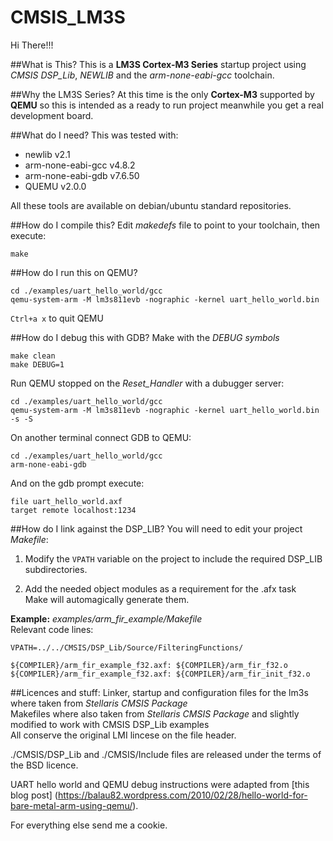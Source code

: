 # CMSIS_LM3S
Hi There!!!

##What is This?
This is a **LM3S Cortex-M3 Series** startup project using *CMSIS DSP_Lib*,
*NEWLIB* and the *arm-none-eabi-gcc* toolchain.

##Why the LM3S Series?
At this time is the only **Cortex-M3** supported by **QEMU** so this is
intended as a ready to run project meanwhile you get a real development board.

##What do I need?
This was tested with:
* newlib v2.1
* arm-none-eabi-gcc v4.8.2
* arm-none-eabi-gdb v7.6.50
* QUEMU v2.0.0

All these tools are available on debian/ubuntu standard repositories.

##How do I compile this?
Edit *makedefs* file to point to your toolchain, then execute:
```
make
```

##How do I run this on QEMU?
```
cd ./examples/uart_hello_world/gcc
qemu-system-arm -M lm3s811evb -nographic -kernel uart_hello_world.bin
```
`Ctrl+a x` to quit QEMU

##How do I debug this with GDB?
Make with the *DEBUG symbols*
```
make clean
make DEBUG=1
```
Run QEMU stopped on the *Reset_Handler* with a dubugger server:
```
cd ./examples/uart_hello_world/gcc
qemu-system-arm -M lm3s811evb -nographic -kernel uart_hello_world.bin -s -S
```
On another terminal connect GDB to QEMU:
```
cd ./examples/uart_hello_world/gcc
arm-none-eabi-gdb
```
And on the gdb prompt execute:
```
file uart_hello_world.axf
target remote localhost:1234
```

##How do I link against the DSP_LIB?
You will need to edit your project *Makefile*:

1. Modify the `VPATH` variable on the project to include the required DSP_LIB subdirectories.

2. Add the needed object modules as a requirement for the <proyect>.afx task  
Make will automagically generate them.

**Example:** *examples/arm_fir_example/Makefile*  
Relevant code lines:
```
VPATH=../../CMSIS/DSP_Lib/Source/FilteringFunctions/
```
 
```
${COMPILER}/arm_fir_example_f32.axf: ${COMPILER}/arm_fir_f32.o
${COMPILER}/arm_fir_example_f32.axf: ${COMPILER}/arm_fir_init_f32.o
```

##Licences and stuff:
Linker, startup and configuration files for the lm3s where taken 
from *Stellaris CMSIS Package*  
Makefiles where also taken from *Stellaris CMSIS Package* and slightly modified
to work with CMSIS DSP_Lib examples  
All conserve the original LMI lincese on the file header.

./CMSIS/DSP_Lib and ./CMSIS/Include files are released under the terms of the BSD licence.

UART hello world and QEMU debug instructions were adapted from [this blog post]
(https://balau82.wordpress.com/2010/02/28/hello-world-for-bare-metal-arm-using-qemu/).

For everything else send me a cookie.
